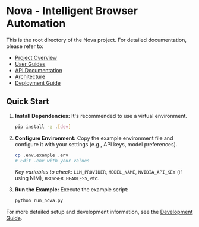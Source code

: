 # Nova - Intelligent Browser Automation

This is the root directory of the Nova project. For detailed documentation, please refer to:

- [Project Overview](docs/README.md)
- [User Guides](docs/user-guides/)
- [API Documentation](docs/api/)
- [Architecture](docs/architecture/)
- [Deployment Guide](docs/deployment/)

## Quick Start

1.  **Install Dependencies:**
    It's recommended to use a virtual environment.
    ```bash
    pip install -e .[dev]
    ```

2.  **Configure Environment:**
    Copy the example environment file and configure it with your settings (e.g., API keys, model preferences).
    ```bash
    cp .env.example .env
    # Edit .env with your values
    ```
    *Key variables to check:* `LLM_PROVIDER`, `MODEL_NAME`, `NVIDIA_API_KEY` (if using NIM), `BROWSER_HEADLESS`, etc.

3.  **Run the Example:**
    Execute the example script:
    ```bash
    python run_nova.py
    ```

For more detailed setup and development information, see the [Development Guide](docs/user-guides/development.md). 